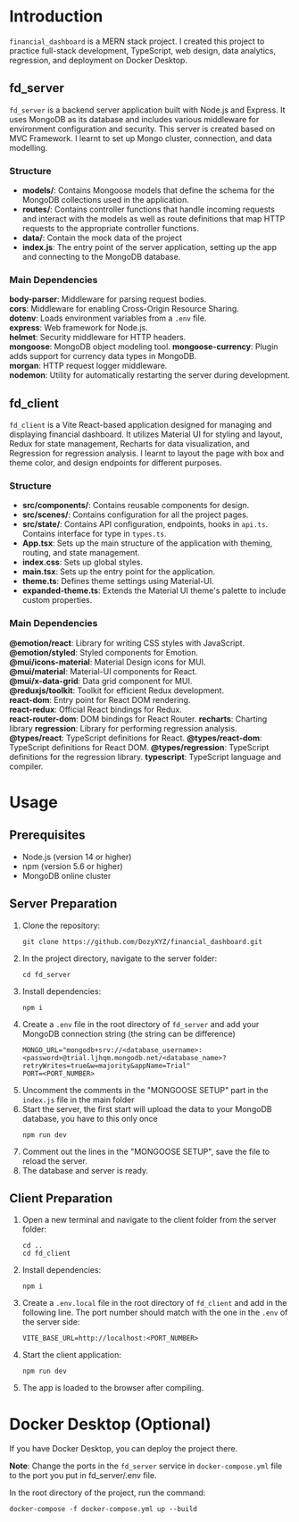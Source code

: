 # Introduction
`financial_dashboard` is a MERN stack project. I created this project to practice full-stack development, TypeScript, web design, data analytics, regression, and deployment on Docker Desktop.

## fd_server
`fd_server` is a backend server application built with Node.js and Express. It uses MongoDB as its database and includes various middleware for environment configuration and security. This server is created based on MVC Framework. I learnt to set up Mongo cluster, connection, and data modelling.

### Structure
- **models/**: Contains Mongoose models that define the schema for the MongoDB collections used in the application.
- **routes/**: Contains controller functions that handle incoming requests and interact with the models as well as route definitions that map HTTP requests to the appropriate controller functions.
- **data/**: Contain the mock data of the project
- **index.js**: The entry point of the server application, setting up the app and connecting to the MongoDB database.

### Main Dependencies
**body-parser**: Middleware for parsing request bodies.  
**cors**: Middleware for enabling Cross-Origin Resource Sharing.  
**dotenv**: Loads environment variables from a `.env` file.  
**express**: Web framework for Node.js.  
**helmet**: Security middleware for HTTP headers.  
**mongoose**: MongoDB object modeling tool.
**mongoose-currency**: Plugin adds support for currency data types in MongoDB.  
**morgan**: HTTP request logger middleware.  
**nodemon**: Utility for automatically restarting the server during development.  

## fd_client
`fd_client` is a Vite React-based application designed for managing and displaying financial dashboard. It utilizes Material UI for styling and layout, Redux for state management, Recharts for data visualization, and Regression for regression analysis. I learnt to layout the page with box and theme color, and design endpoints for different purposes.

### Structure
- **src/components/**: Contains reusable components for design.
- **src/scenes/**: Contains configuration for all the project pages.
- **src/state/**: Contains API configuration, endpoints, hooks in `api.ts`. Contains interface for type in `types.ts`.
- **App.tsx**: Sets up the main structure of the application with theming, routing, and state management.
- **index.css**: Sets up global styles.
- **main.tsx**: Sets up the entry point for the application.
- **theme.ts**: Defines theme settings using Material-UI.
- **expanded-theme.ts**: Extends the Material UI theme's palette to include custom properties.

### Main Dependencies
**@emotion/react**: Library for writing CSS styles with JavaScript.  
**@emotion/styled**: Styled components for Emotion.  
**@mui/icons-material**: Material Design icons for MUI.  
**@mui/material**: Material-UI components for React.  
**@mui/x-data-grid**: Data grid component for MUI.   
**@reduxjs/toolkit**: Toolkit for efficient Redux development.  
**react-dom**: Entry point for React DOM rendering.  
**react-redux**: Official React bindings for Redux.  
**react-router-dom**: DOM bindings for React Router. 
**recharts**: Charting library
**regression**: Library for performing regression analysis.
**@types/react**: TypeScript definitions for React.
**@types/react-dom**: TypeScript definitions for React DOM.
**@types/regression**: TypeScript definitions for the regression library.
**typescript**: TypeScript language and compiler.

# Usage
## Prerequisites
- Node.js (version 14 or higher)
- npm (version 5.6 or higher)
- MongoDB online cluster

## Server Preparation
1. Clone the repository:
   ```
   git clone https://github.com/DozyXYZ/financial_dashboard.git
   ```
2. In the project directory, navigate to the server folder:
   ```
   cd fd_server
   ```
3. Install dependencies:
   ```
   npm i
   ```
4. Create a `.env` file in the root directory of `fd_server` and add your MongoDB connection string (the string can be difference)
   ```
   MONGO_URL="mongodb+srv://<database_username>:<password>@trial.ljhqm.mongodb.net/<database_name>?retryWrites=true&w=majority&appName=Trial"
   PORT=<PORT_NUMBER>
   ```
5. Uncomment the comments in the "MONGOOSE SETUP" part in the `index.js` file in the main folder
6. Start the server, the first start will upload the data to your MongoDB database, you have to this only once
   ```
   npm run dev
   ```
7. Comment out the lines in the "MONGOOSE SETUP", save the file to reload the server.
8. The database and server is ready.

## Client Preparation
1. Open a new terminal and navigate to the client folder from the server folder:
   ```
   cd ..
   cd fd_client
   ```
2. Install dependencies:
   ```
   npm i
   ```
3. Create a `.env.local` file in the root directory of `fd_client` and add in the following line. The port number should match with the one in the `.env` of the server side:
   ```
   VITE_BASE_URL=http://localhost:<PORT_NUMBER>
   ```
4. Start the client application:
   ```
   npm run dev
   ```
5. The app is loaded to the browser after compiling.

# Docker Desktop (Optional)
If you have Docker Desktop, you can deploy the project there.

**Note**: Change the ports in the `fd_server` service in `docker-compose.yml` file to the port you put in fd_server/.env file.

In the root directory of the project, run the command:
   ```
   docker-compose -f docker-compose.yml up --build
   ```